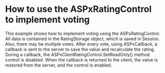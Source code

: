 # How to use the ASPxRatingControl to implement voting


<p>This example shows how to implement voting using the ASPxRatingControl. All data is contained in the RatingStorage object, which is saved in Session. Also, there may be multiple votes. After every vote, using ASPxCallback, a callback is sent to the server to save the value and recalculate the rating. During a callback, the ASPxClientRatingControl.SetReadOnly() method control is disabled. When the callback is returned to the client, the value is restored from the server, and the control is enabled.</p>

<br/>


